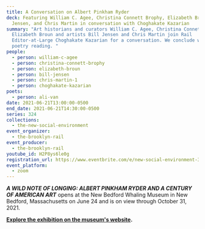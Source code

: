 ```yaml
---
title: A Conversation on Albert Pinkham Ryder
deck: Featuring William C. Agee, Christina Connett Brophy, Elizabeth Broun, Bill
  Jensen, and Chris Martin in conversation with Choghakate Kazarian
summary: "Art historians and curators William C. Agee, Christina Connett Brophy,
  Elizabeth Broun and artists Bill Jensen and Chris Martin join Rail
  Editor-at-Large Choghakate Kazarian for a conversation. We conclude with a
  poetry reading. "
people:
  - person: william-c-agee
  - person: christina-connett-brophy
  - person: elizabeth-broun
  - person: bill-jensen
  - person: chris-martin-1
  - person: choghakate-kazarian
poets:
  - person: ali-van
date: 2021-06-21T13:00:00-0500
end_date: 2021-06-21T14:30:00-0500
series: 324
collections:
  - the-new-social-environment
event_organizer:
  - the-brooklyn-rail
event_producer:
  - the-brooklyn-rail
youtube_id: H2P8ys6le0g
registration_url: https://www.eventbrite.com/e/new-social-environment-324-a-conversation-on-albert-pinkham-ryder-tickets-160212278237
event_platform:
  - zoom
---
```

***A WILD NOTE OF LONGING: ALBERT PINKHAM RYDER AND A CENTURY OF AMERICAN ART*** opens at the New Bedford Whaling Museum in New Bedford, Massachusetts on June 24 and is on view through October 31, 2021. 

**[Explore the exhibition on the museum's website](https://www.whalingmuseum.org/exhibition/a-wild-note-of-longing/).**